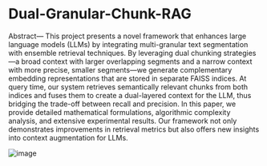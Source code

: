 # Dual-Granular-Chunk-RAG

  	  
Abstract— This project presents a novel framework that enhances large language models (LLMs) by integrating multi-granular text segmentation with ensemble retrieval techniques. By leveraging dual chunking strategies—a broad context with larger overlapping segments and a narrow context with more precise, smaller segments—we generate complementary embedding representations that are stored in separate FAISS indices. At query time, our system retrieves semantically relevant chunks from both indices and fuses them to create a dual-layered context for the LLM, thus bridging the trade-off between recall and precision. In this paper, we provide detailed mathematical formulations, algorithmic complexity analysis, and extensive experimental results. Our framework not only demonstrates improvements in retrieval metrics but also offers new insights into context augmentation for LLMs.


![image](https://github.com/user-attachments/assets/cccb7f90-b66e-4157-899c-99b702d47774)
